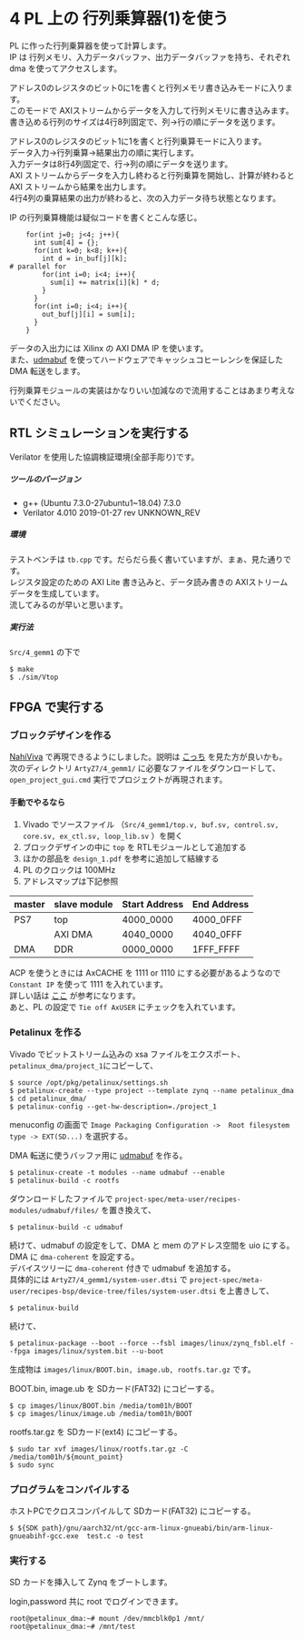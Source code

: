# 4 PL 上の 行列乗算器(1)を使う

PL に作った行列乗算器を使って計算します。  
IP は 行列メモリ、入力データバッファ、出力データバッファを持ち、それぞれ dma を使ってアクセスします。

アドレス0のレジスタのビット0に1を書くと行列メモリ書き込みモードに入ります。  
このモードで AXIストリームからデータを入力して行列メモリに書き込みます。  
書き込める行列のサイズは4行8列固定で、列→行の順にデータを送ります。

アドレス0のレジスタのビット1に1を書くと行列乗算モードに入ります。  
データ入力→行列乗算→結果出力の順に実行します。  
入力データは8行4列固定で、行→列の順にデータを送ります。  
AXI ストリームからデータを入力し終わると行列乗算を開始し、計算が終わると AXI ストリームから結果を出力します。  
4行4列の乗算結果の出力が終わると、次の入力データ待ち状態となります。

IP の行列乗算機能は疑似コードを書くとこんな感じ。

```
    for(int j=0; j<4; j++){
      int sum[4] = {};
      for(int k=0; k<8; k++){
      	int d = in_buf[j][k];
# parallel for
        for(int i=0; i<4; i++){
          sum[i] += matrix[i][k] * d;
        }
      }
      for(int i=0; i<4; i++){
        out_buf[j][i] = sum[i];
      }
    }
```

データの入出力には Xilinx の AXI DMA IP を使います。  
また、[udmabuf](https://github.com/ikwzm/udmabuf/blob/master/Readme.ja.md) を使ってハードウェアでキャッシュコヒーレンシを保証した  DMA 転送をします。

行列乗算モジュールの実装はかなりいい加減なので流用することはあまり考えないでください。

## RTL シミュレーションを実行する

Verilator を使用した協調検証環境(全部手彫り)です。

##### ツールのバージョン

- g++ (Ubuntu 7.3.0-27ubuntu1~18.04) 7.3.0
- Verilator 4.010 2019-01-27 rev UNKNOWN_REV

##### 環境

テストベンチは ```tb.cpp``` です。だらだら長く書いていますが、まぁ、見た通りです。  
レジスタ設定のための AXI Lite 書き込みと、データ読み書きの AXIストリームデータを生成しています。  
流してみるのが早いと思います。

##### 実行法

`Src/4_gemm1` の下で

```
$ make
$ ./sim/Vtop
```

## FPGA で実行する

### ブロックデザインを作る

[NahiViva](https://github.com/tokuden/NahiViva) で再現できるようにしました。説明は [こっち](http://nahitafu.cocolog-nifty.com/nahitafu/2019/05/post-2cfa5c.html) を見た方が良いかも。  
次のディレクトリ ```ArtyZ7/4_gemm1/``` に必要なファイルをダウンロードして、```open_project_gui.cmd``` 実行でプロジェクトが再現されます。

#### 手動でやるなら

1. Vivado でソースファイル （```Src/4_gemm1/top.v, buf.sv, control.sv, core.sv, ex_ctl.sv, loop_lib.sv``` ）を開く
2. ブロックデザインの中に ```top``` を RTLモジュールとして追加する
3. ほかの部品を ```design_1.pdf``` を参考に追加して結線する
4. PL のクロックは 100MHz
5. アドレスマップは下記参照

| master | slave module | Start Address | End Address |
| ------ | ------------ | ------------- | ----------- |
| PS7    | top          | 4000_0000     | 4000_0FFF   |
|        | AXI DMA      | 4040_0000     | 4040_0FFF   |
| DMA    | DDR          | 0000_0000     | 1FFF_FFFF   |

ACP を使うときには AxCACHE を 1111 or 1110 にする必要があるようなので ```Constant IP``` を使って 1111 を入れています。  
詳しい話は [ここ](https://qiita.com/ikwzm/items/b2ee2e2ade0806a9ec07) が参考になります。  
あと、PL の設定で ```Tie off AxUSER``` にチェックを入れています。

### Petalinux を作る

Vivado でビットストリーム込みの xsa ファイルをエクスポート、```petalinux_dma/project_1```にコピーして、

```
$ source /opt/pkg/petalinux/settings.sh
$ petalinux-create --type project --template zynq --name petalinux_dma
$ cd petalinux_dma/
$ petalinux-config --get-hw-description=./project_1
```

menuconfig の画面で ```Image Packaging Configuration ->  Root filesystem type -> EXT(SD...)``` を選択する。

DMA 転送に使うバッファ用に [udmabuf](https://github.com/ikwzm/udmabuf/blob/master/Readme.ja.md) を作る。

```
$ petalinux-create -t modules --name udmabuf --enable
$ petalinux-build -c rootfs
```

ダウンロードしたファイルで ```project-spec/meta-user/recipes-modules/udmabuf/files/``` を置き換えて、

```
$ petalinux-build -c udmabuf
```

続けて、udmabuf の設定をして、DMA と mem のアドレス空間を uio にする。  
DMA に ```dma-coherent``` を設定する。  
デバイスツリーに ```dma-coherent``` 付きで udmabuf を追加する。  
具体的には ```ArtyZ7/4_gemm1/system-user.dtsi``` で ```project-spec/meta-user/recipes-bsp/device-tree/files/system-user.dtsi``` を上書きして、

```
$ petalinux-build
```

続けて、

```
$ petalinux-package --boot --force --fsbl images/linux/zynq_fsbl.elf --fpga images/linux/system.bit --u-boot
```

生成物は ```images/linux/BOOT.bin, image.ub, rootfs.tar.gz``` です。

BOOT.bin,  image.ub を SDカード(FAT32) にコピーする。

```
$ cp images/linux/BOOT.bin /media/tom01h/BOOT
$ cp images/linux/image.ub /media/tom01h/BOOT
```

rootfs.tar.gz を SDカード(ext4) にコピーする。

```
$ sudo tar xvf images/linux/rootfs.tar.gz -C /media/tom01h/${mount_point}
$ sudo sync
```

### プログラムをコンパイルする

ホストPCでクロスコンパイルして SDカード(FAT32) にコピーする。

```
$ ${SDK path}/gnu/aarch32/nt/gcc-arm-linux-gnueabi/bin/arm-linux-gnueabihf-gcc.exe  test.c -o test
```

### 実行する

SD カードを挿入して Zynq をブートします。

login,password 共に root でログインできます。

```
root@petalinux_dma:~# mount /dev/mmcblk0p1 /mnt/
root@petalinux_dma:~# /mnt/test
```


